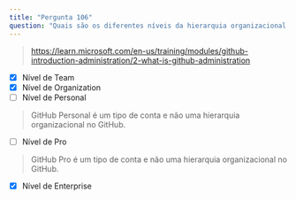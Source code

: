 ```yaml
---
title: "Pergunta 106"
question: "Quais são os diferentes níveis da hierarquia organizacional do GitHub? (Escolha três.)"
---
```


> https://learn.microsoft.com/en-us/training/modules/github-introduction-administration/2-what-is-github-administration  
- [x] Nível de Team  
- [x] Nível de Organization  
- [ ] Nível de Personal  
> GitHub Personal é um tipo de conta e não uma hierarquia organizacional no GitHub.  
- [ ] Nível de Pro  
> GitHub Pro é um tipo de conta e não uma hierarquia organizacional no GitHub.  
- [x] Nível de Enterprise  
